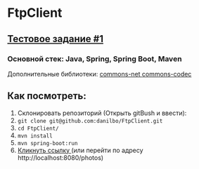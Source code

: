 # FtpClient
## [ Тестовое задание #1 ]( https://docs.google.com/document/d/1UdgHzxlruel-lH5oOQ2a-3PZKBdNuV2DNrkVvFn99qI/edit )
### Основной стек: Java, Spring, Spring Boot, Maven
Дополнительные библиотеки: 
[ commons-net ](https://commons.apache.org/proper/commons-net/)
[ commons-codec ](https://commons.apache.org/proper/commons-codec/dependency-info.html)
## Как посмотреть:
1. Склонировать репозиторий (Открыть gitBush и ввести):
2. ` git clone git@github.com:danilbo/FtpClient.git `
3. ` cd FtpClient/ `
4. ` mvn install `
5. ` mvn spring-boot:run `
6. [ Кликнуть ссылку ](http://localhost:8080/photos) 
(или перейти по адресу http://localhost:8080/photos)
